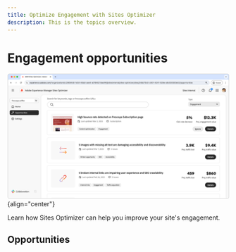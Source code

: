 ```yaml
---
title: Optimize Engagement with Sites Optimizer
description: This is the topics overview.
---
```


# Engagement opportunities

![Engagement opportunities](./assets/engagement/hero.png){align="center"}

Learn how Sites Optimizer can help you improve your site's engagement.

## Opportunities

<!-- CARDS

* ./tutorial/seo/missing-alt-text.md
* ./tutorial/seo/broken-back-links.md

-->

